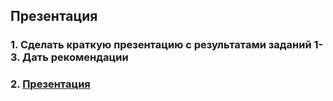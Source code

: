 
## Презентация


### 1. Сделать краткую презентацию с результатами заданий 1-3. Дать рекомендации

### 2. [Презентация]()
